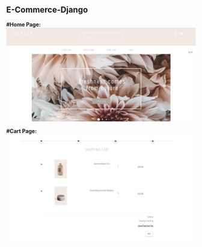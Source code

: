 ﻿## E-Commerce-Django

**#Home Page:**
![Alt text](https://github.com/imkar/E-Commerce-Django/blob/main/E-com_png/home_page.png)

**#Cart Page:**
![Alt text](https://github.com/imkar/E-Commerce-Django/blob/main/E-com_png/Cartpng.png)




